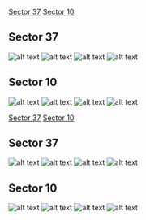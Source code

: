 [Sector 37](#sector37)
[Sector 10](#sector10)

<a name = "sector37"></a>
## Sector 37
![alt text](/tt/WASP-042_Sector_37/WASP-042_Sector_37_a_TimeSeries.png)
![alt text](/tt/WASP-042_Sector_37/WASP-042_Sector_37_b_FoldedLightCurve.png)
![alt text](/tt/WASP-042_Sector_37/WASP-042_Sector_37_b_IndividualTransitsWithFit.png)
![alt text](/tt/WASP-042_Sector_37/WASP-042_Sector_37_c_TimingResiduals.png)

<a name = "sector10"></a>
## Sector 10
![alt text](/tt/WASP-042_Sector_10/WASP-042_Sector_10_a_TimeSeries.png)
![alt text](/tt/WASP-042_Sector_10/WASP-042_Sector_10_b_FoldedLightCurve.png)
![alt text](/tt/WASP-042_Sector_10/WASP-042_Sector_10_b_IndividualTransitsWithFit.png)
![alt text](/tt/WASP-042_Sector_10/WASP-042_Sector_10_c_TimingResiduals.png)

[Sector 37](#sector37)
[Sector 10](#sector10)

<a name = "sector37"></a>
## Sector 37
![alt text](/tt/WASP-042_Sector_37/WASP-042_Sector_37_a_TimeSeries.png)
![alt text](/tt/WASP-042_Sector_37/WASP-042_Sector_37_b_FoldedLightCurve.png)
![alt text](/tt/WASP-042_Sector_37/WASP-042_Sector_37_b_IndividualTransitsWithFit.png)
![alt text](/tt/WASP-042_Sector_37/WASP-042_Sector_37_c_TimingResiduals.png)

<a name = "sector10"></a>
## Sector 10
![alt text](/tt/WASP-042_Sector_10/WASP-042_Sector_10_a_TimeSeries.png)
![alt text](/tt/WASP-042_Sector_10/WASP-042_Sector_10_b_FoldedLightCurve.png)
![alt text](/tt/WASP-042_Sector_10/WASP-042_Sector_10_b_IndividualTransitsWithFit.png)
![alt text](/tt/WASP-042_Sector_10/WASP-042_Sector_10_c_TimingResiduals.png)

